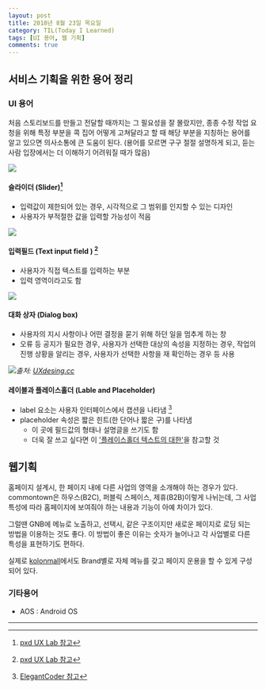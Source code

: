 ```yaml
---
layout: post
title: 2018년 8월 23일 목요일
category: TIL(Today I Learned)
tags: [UI 용어, 웹 기획]
comments: true
---
```


## 서비스 기획을 위한 용어 정리

### UI 용어
처음 스토리보드를 만들고 전달할 때까지는 그 필요성을 잘 몰랐지만, 종종 수정 작업 요청을 위해 특정 부분을 콕 집어 어떻게 고쳐달라고 할 때 해당 부분을 지칭하는 용어를 알고 있으면 의사소통에 큰 도움이 된다. (용어를 모르면 구구 절절 설명하게 되고, 듣는 사람 입장에서는 더 이해하기 어려워질 때가 많음)

![](https://t1.daumcdn.net/cfile/tistory/2238013F50D1612716)

#### 슬라이더 (Slider)[^1]
[^1]:[pxd UX Lab 참고](http://story.pxd.co.kr/616)
- 입력값이 제한되어 있는 경우, 시각적으로 그 범위를 인지할 수 있는 디자인
- 사용자가 부적절한 값을 입력할 가능성이 적음 

![](https://t1.daumcdn.net/cfile/tistory/035C203450D1640311)

#### 입력필드 (Text input field ) [^1]
- 사용자가 직접 텍스트를 입력하는 부분 
- 입력 영역이라고도 함
  
![](https://t1.daumcdn.net/cfile/tistory/2438214750D1B66F32)

#### 대화 상자 (Dialog box)
- 사용자의 지시 사항이나 어떤 결정을 묻기 위해 하던 일을 멈추게 하는 창
- 오류 등 공지가 필요한 경우, 사용자가 선택한 대상의 속성을 지정하는 경우, 작업의 진행 상황을 알리는 경우, 사용자가 선택한 사항을 재 확인하는 경우 등 사용


![](https://cdn-images-1.medium.com/max/2000/1*PuthyBD2JKLeDA6LYtmd2A.jpeg)*출처: [UXdesing.cc](https://uxdesign.cc/alternatives-to-placeholder-text-13f430abc56f)*

#### 레이블과 플레이스홀더 (Lable and Placeholder)
- label 요소는 사용자 인터페이스에서 캡션을 나타냄 [^2]
- placeholder 속성은 짧은 힌트(한 단어나 짧은 구)를 나타냄
    - 이 곳에 필드값의 형태나 설명글을 쓰기도 함
    - 더욱 잘 쓰고 싶다면 이 ['플레이스홀더 텍스트의 대한'](https://brunch.co.kr/@ebprux/250)을 참고할 것
  
[^2]: [ElegantCoder 참고](https://elegantcoder.com/label-ui/)


## 웹기획
홈페이지 설계시, 한 페이지 내에 다른 사업의 영역을 소개해야 하는 경우가 있다. commontown은 하우스(B2C), 퍼블릭 스페이스, 제휴(B2B)이렇게 나뉘는데, 그 사업 특성에 따라 홈페이지에 보여줘야 하는 내용과 기능이 아예 차이가 있다.

그럴땐 GNB에 메뉴로 노출하고, 선택시, 같은 구조이지만 새로운 페이지로 로딩 되는 방법을 이용하는 것도 좋다. 이 방법이 좋은 이유는 숫자가 늘어나고 각 사업별로 다른 특성을 표현하기도 편하다.

실제로 [kolonmall](https://www.kolonmall.com/SUECOMMABONNIE)에서도 Brand별로 자체 메뉴를 갖고 페이지 운용을 할 수 있게 구성되어 있다.


### 기타용어
- AOS : Android OS

---